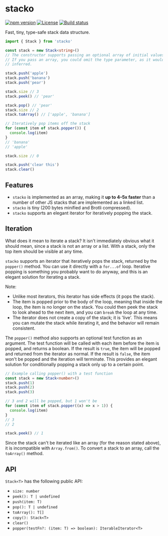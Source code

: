 # stacko

[![npm version](https://img.shields.io/npm/v/stacko?style=flat-square)](https://npm.im/stacko)
[![License](https://img.shields.io/github/license/mattlucock/stacko?style=flat-square)](https://github.com/mattlucock/stacko/blob/main/LICENSE.md)
[![Build status](https://img.shields.io/github/actions/workflow/status/mattlucock/stacko/build.yaml?style=flat-square)](https://github.com/mattlucock/stacko/actions/workflows/build.yaml)

Fast, tiny, type-safe stack data structure.

```ts
import { Stack } from 'stacko'

const stack = new Stack<string>()
// The constructor supports passing an optional array of initial values.
// If you pass an array, you could omit the type parameter, as it would be
// inferred.

stack.push('apple')
stack.push('banana')
stack.push('pear')

stack.size // 3
stack.peek() // 'pear'

stack.pop() // 'pear'
stack.size // 2
stack.toArray() // ['apple', 'banana']

// Iteratively pop items off the stack
for (const item of stack.popper()) {
  console.log(item)
}
// 'banana'
// 'apple'

stack.size // 0

stack.push('clear this')
stack.clear()
```

## Features

- `stacko` is implemented as an array, making it **up to 4–5x faster** than a number of other JS stacks that are implemented as a linked list.
- `stacko` is tiny (200 bytes minified and Brotli compressed).
- `stacko` supports an elegant iterator for iteratively popping the stack.

## Iteration

What does it mean to iterate a stack? It isn't immediately obvious what it should mean, since a stack is not an array or a list. With a stack, only the top item should be visible at any time.

`stacko` supports an iterator that iteratively pops the stack, returned by the `popper()` method. You can use it directly with a `for...of` loop. Iterative popping is something you probably want to do anyway, and this is an elegant solution for iterating a stack.

Note:

- Unlike most iterators, this iterator has side effects (it pops the stack).
- The item is popped prior to the body of the loop, meaning that inside the loop, the item is no longer on the stack. You could then peek the stack to look ahead to the next item, and you can `break` the loop at any time.
- The iterator does not create a copy of the stack; it is 'live'. This means you can mutate the stack while iterating it, and the behavior will remain consistent.

The `popper()` method also supports an optional test function as an argument. The test function will be called with each item before the item is popped, and returns a boolean. If the result is `true`, the item will be popped and returned from the iterator as normal. If the result is `false`, the item won't be popped and the iteration will terminate. This provides an elegant solution for conditionally popping a stack only up to a certain point.

```ts
// Example calling popper() with a test function
const stack = new Stack<number>()
stack.push(1)
stack.push(2)
stack.push(3)

// 3 and 2 will be popped, but 1 won't be
for (const item of stack.popper((x) => x > 1)) {
  console.log(item)
}
// 3
// 2

stack.peek() // 1
```

Since the stack can't be iterated like an array (for the reason stated above), it is incompatible with `Array.from()`. To convert a stack to an array, call the `toArray()` method.

## API

`Stack<T>` has the following public API:

- `size: number`
- `peek(): T | undefined`
- `push(item: T)`
- `pop(): T | undefined`
- `toArray(): T[]`
- `copy(): Stack<T>`
- `clear()`
- `popper(testFn?: (item: T) => boolean): IterableIterator<T>`
